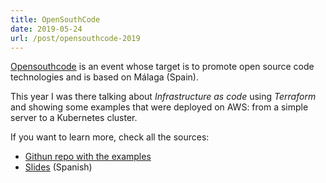 ```yaml
---
title: OpenSouthCode
date: 2019-05-24
url: /post/opensouthcode-2019
---
```


[Opensouthcode](https://www.opensouthcode.org) is an event whose target is to promote open source code technologies and is based on Málaga (Spain).

This year I was there talking about *Infrastructure as code* using *Terraform* and showing some examples that were deployed on AWS: from a simple server to a Kubernetes cluster.

If you want to learn more, check all the sources:

* [Githun repo with the examples](https://github.com/mendrugory/opensouthcode2019)
* [Slides](https://mendrugory.github.io/opensouthcode2019/#/) (Spanish)